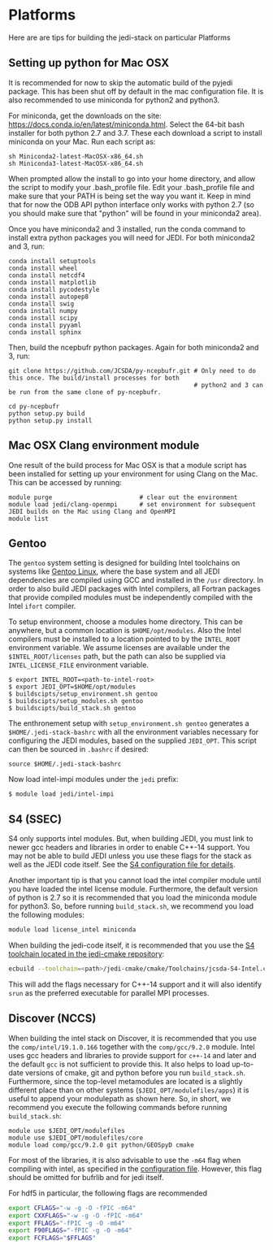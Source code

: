 # Platforms

Here are are tips for building the jedi-stack on particular Platforms

## <a name="MacPython"></a>Setting up python for Mac OSX
It is recommended for now to skip the automatic build of the pyjedi package. This has been shut off by default in the mac configuration file. It is also recommended to use miniconda for python2 and python3.

For miniconda, get the downloads on the site: https://docs.conda.io/en/latest/miniconda.html. Select the 64-bit bash installer for both python 2.7 and 3.7. These each download a script to install miniconda on your Mac. Run each script as:
~~~~~~~
sh Miniconda2-latest-MacOSX-x86_64.sh
sh Miniconda3-latest-MacOSX-x86_64.sh
~~~~~~~

When prompted allow the install to go into your home directory, and allow the script to modify your .bash_profile file. Edit your .bash_profile file and make sure that your PATH is being set the way you want it. Keep in mind that for now the ODB API python interface only works with python 2.7 (so you should make sure that "python" will be found in your miniconda2 area).

Once you have miniconda2 and 3 installed, run the conda command to install extra python packages you will need for JEDI. For both miniconda2 and 3, run:
~~~~~~~
conda install setuptools
conda install wheel
conda install netcdf4
conda install matplotlib
conda install pycodestyle
conda install autopep8
conda install swig
conda install numpy
conda install scipy
conda install pyyaml
conda install sphinx
~~~~~~~

Then, build the ncepbufr python packages. Again for both miniconda2 and 3, run:
~~~~~~~
git clone https://github.com/JCSDA/py-ncepbufr.git # Only need to do this once. The build/install processes for both
                                                   # python2 and 3 can be run from the same clone of py-ncepbufr.

cd py-ncepbufr
python setup.py build
python setup.py install
~~~~~~~

## Mac OSX Clang environment module
One result of the build process for Mac OSX is that a module script has been installed for setting up your environment for using Clang on the Mac. This can be accessed by running:
~~~~~~~
module purge                        # clear out the environment
module load jedi/clang-openmpi      # set environment for subsequent JEDI builds on the Mac using Clang and OpenMPI
module list
~~~~~~~

## Gentoo

The ``gentoo`` system setting is designed for building Intel toolchains on systems like [Gentoo Linux](https://gentoo.org/get-started/),
where the base system and all JEDI dependencies are compiled using GCC and installed in the `/usr` directory.  In order to also build JEDI packages with
Intel compilers, all Fortran packages that provide compiled modules must be independently compiled
with the Intel `ifort` compiler.

To setup environment, choose a modules home directory.  This can be anywhere, but a common location is `$HOME/opt/modules`.  Also the Intel compilers must be installed to a location pointed to by the `INTEL_ROOT` environment variable.  We assume licenses are available under the `$INTEL_ROOT/licenses` path, but the path can also be supplied via `INTEL_LICENSE_FILE` environment variable.
~~~~~~~~~
$ export INTEL_ROOT=<path-to-intel-root>
$ export JEDI_OPT=$HOME/opt/modules
$ buildscipts/setup_environment.sh gentoo
$ buildscipts/setup_modules.sh gentoo
$ buildscipts/build_stack.sh gentoo
~~~~~~~~~

The enthronement setup with `setup_environment.sh gentoo` generates a `$HOME/.jedi-stack-bashrc` with all the environment
variables necessary for configuring the JEDI modules, based on the supplied `JEDI_OPT`.  This script can then be sourced in `.bashrc` if desired:
~~~~~~~~~
source $HOME/.jedi-stack-bashrc
~~~~~~~~~

Now load intel-impi modules under the `jedi` prefix:
~~~~~~~~~
$ module load jedi/intel-impi
~~~~~~~~~

## S4 (SSEC)

S4 only supports intel modules.  But, when building JEDI, you must link to newer gcc headers and libraries in order to enable C++-14 support.  You may not be able to build JEDI unless you use these flags for the stack as well as the JEDI code itself.  See the [S4 configuration file for details](../buildscripts/config/config_S4.sh).

Another important tip is that you cannot load the intel compiler module until you have loaded the intel license module.  Furthermore, the default version of python is 2.7 so it is recommended that you load the miniconda module for python3.  So, before running `build_stack.sh`, we recommend you load the following modules:

```bash
module load license_intel miniconda
```

When building the jedi-code itself, it is recommended that you use the [S4 toolchain located in the jedi-cmake repository](https://github.com/JCSDA/jedi-cmake/blob/develop/cmake/Toolchains/jcsda-S4-Intel.cmake):

```bash
ecbuild --toolchain=<path>/jedi-cmake/cmake/Toolchains/jcsda-S4-Intel.cmake <path-to-bundle>
```

This will add the flags necessary for C++-14 support and it will also identify `srun` as the preferred executable for parallel MPI processes.

## Discover (NCCS)

When building the intel stack on Discover, it is recommended that you use the `comp/intel/19.1.0.166` together with the `comp/gcc/9.2.0` module.  Intel uses gcc headers and libraries to provide support for `c++-14` and later and the default `gcc` is not sufficient to provide this.  It also helps to load up-to-date versions of cmake, git and python before you run `build_stack.sh`.   Furthermore, since the top-level metamodules are located is a slightly different place than on other systems (`$JEDI_OPT/modulefiles/apps`) it is useful to append your modulepath as shown here.  So, in short, we recommend you execute the following commands before running `build_stack.sh`:

```
module use $JEDI_OPT/modulefiles
module use $JEDI_OPT/modulefiles/core
module load comp/gcc/9.2.0 git python/GEOSpyD cmake
```

For most of the libraries, it is also advisable to use the `-m64` flag when compiling with intel, as specified in the [configuration file](../buildscripts/config/config_Discover.sh).  However, this flag should be omitted for bufrlib and for jedi itself.

For hdf5 in particular, the following flags are recommended

```bash
export CFLAGS="-w -g -O -fPIC -m64"
export CXXFLAGS="-w -g -O -fPIC -m64"
export FFLAGS="-fPIC -g -O -m64"
export F90FLAGS="-fPIC -g -O -m64"
export FCFLAGS="$FFLAGS"
```